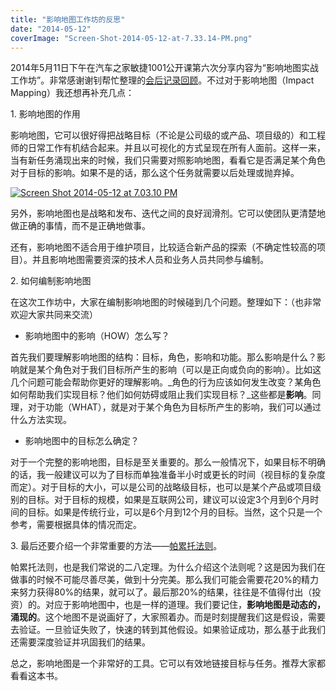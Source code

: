 ```yaml
---
title: "影响地图工作坊的反思"
date: "2014-05-12"
coverImage: "Screen-Shot-2014-05-12-at-7.33.14-PM.png"
---
```


2014年5月11日下午在汽车之家敏捷1001公开课第六次分享内容为“影响地图实战工作坊”。非常感谢谢钊帮忙整理的[会后记录回顾](http://agile1001.org/?p=246)。不过对于影响地图（Impact Mapping）我还想再补充几点：

1\. 影响地图的作用

影响地图，它可以很好得把战略目标（不论是公司级的或产品、项目级的）和工程师的日常工作有机结合起来。并且以可视化的方式呈现在所有人面前。这样一来，当有新任务涌现出来的时候，我们只需要对照影响地图，看看它是否满足某个角色对于目标的影响。如果不是的话，那么这个任务就需要以后处理或抛弃掉。

[![Screen Shot 2014-05-12 at 7.03.10 PM](http://bobjiang.com/wp-content/uploads/2014/05/Screen-Shot-2014-05-12-at-7.03.10-PM.png)](http://bobjiang.com/wp-content/uploads/2014/05/Screen-Shot-2014-05-12-at-7.03.10-PM.png)

另外，影响地图也是战略和发布、迭代之间的良好润滑剂。它可以使团队更清楚地做正确的事情，而不是正确地做事。

还有，影响地图不适合用于维护项目，比较适合新产品的探索（不确定性较高的项目）。并且影响地图需要资深的技术人员和业务人员共同参与编制。

2\. 如何编制影响地图

在这次工作坊中，大家在编制影响地图的时候碰到几个问题。整理如下：（也非常欢迎大家共同来交流）

- 影响地图中的影响（HOW）怎么写？

首先我们要理解影响地图的结构：目标，角色，影响和功能。那么影响是什么？影响就是某个角色对于我们目标所产生的影响（可以是正向或负向的影响）。比如这几个问题可能会帮助你更好的理解影响。_角色的行为应该如何发生改变？某角色如何帮助我们实现目标？他们如何妨碍或阻止我们实现目标？_这些都是**影响**。同理，对于功能（WHAT），就是对于某个角色为目标所产生的影响，我们可以通过什么方法实现。

- 影响地图中的目标怎么确定？

对于一个完整的影响地图，目标是至关重要的。那么一般情况下，如果目标不明确的话，我一般建议可以为了目标而单独准备半小时或更长的时间（视目标的复杂度而定）。对于目标的大小，可以是公司的战略级目标，也可以是某个产品或项目级别的目标。对于目标的规模，如果是互联网公司，建议可以设定3个月到6个月时间的目标。如果是传统行业，可以是6个月到12个月的目标。当然，这个只是一个参考，需要根据具体的情况而定。

3\. 最后还要介绍一个非常重要的方法——[帕累托法则](http://bobjiang.com/2013/12/04/pareto_backlog/)。

帕累托法则，也是我们常说的二八定理。为什么介绍这个法则呢？这是因为我们在做事的时候不可能尽善尽美，做到十分完美。那么我们可能会需要花20%的精力来努力获得80%的结果，就可以了。最后那20%的结果，往往是不值得付出（投资）的。对应于影响地图中，也是一样的道理。我们要记住，**影响地图是动态的，涌现的**。这个地图不是说画好了，大家照着办。而是时刻提醒我们这是假设，需要去验证。一旦验证失败了，快速的转到其他假设。如果验证成功，那么基于此我们还需要深度验证并巩固我们的结果。

总之，影响地图是一个非常好的工具。它可以有效地链接目标与任务。推荐大家都看看这本书。
